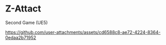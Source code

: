 # Z-Attact
Second Game (UE5)

https://github.com/user-attachments/assets/cd6588c8-ae72-4224-8364-0edaa2b71952
